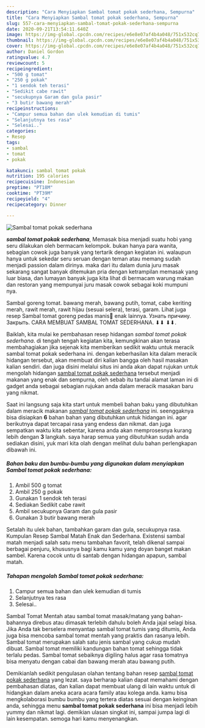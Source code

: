 ```yaml
---
description: "Cara Menyiapkan Sambal tomat pokak sederhana, Sempurna"
title: "Cara Menyiapkan Sambal tomat pokak sederhana, Sempurna"
slug: 557-cara-menyiapkan-sambal-tomat-pokak-sederhana-sempurna
date: 2020-09-21T13:54:11.640Z
image: https://img-global.cpcdn.com/recipes/e6e8e07af4b4a048/751x532cq70/sambal-tomat-pokak-sederhana-foto-resep-utama.jpg
thumbnail: https://img-global.cpcdn.com/recipes/e6e8e07af4b4a048/751x532cq70/sambal-tomat-pokak-sederhana-foto-resep-utama.jpg
cover: https://img-global.cpcdn.com/recipes/e6e8e07af4b4a048/751x532cq70/sambal-tomat-pokak-sederhana-foto-resep-utama.jpg
author: Daniel Gordon
ratingvalue: 4.7
reviewcount: 5
recipeingredient:
- "500 g tomat"
- "250 g pokak"
- "1 sendok teh terasi"
- "Sedikit cabe rawit"
- "secukupnya Garam dan gula pasir"
- "3 butir bawang merah"
recipeinstructions:
- "Campur semua bahan dan ulek kemudian di tumis"
- "Selanjutnya tes rasa"
- "Selesai.."
categories:
- Resep
tags:
- sambal
- tomat
- pokak

katakunci: sambal tomat pokak 
nutrition: 195 calories
recipecuisine: Indonesian
preptime: "PT18M"
cooktime: "PT39M"
recipeyield: "4"
recipecategory: Dinner

---
```



![Sambal tomat pokak sederhana](https://img-global.cpcdn.com/recipes/e6e8e07af4b4a048/751x532cq70/sambal-tomat-pokak-sederhana-foto-resep-utama.jpg)

<b><i>sambal tomat pokak sederhana</i></b>, Memasak bisa menjadi suatu hobi yang seru dilakukan oleh bermacam kelompok. bukan hanya para wanita, sebagian cowok juga banyak yang tertarik dengan kegiatan ini. walaupun hanya untuk sekedar seru seruan dengan teman atau memang sudah menjadi passion dalam dirinya. maka dari itu dalam dunia juru masak sekarang sangat banyak ditemukan pria dengan ketrampilan memasak yang luar biasa, dan lumayan banyak juga kita lihat di bermacam warung makan dan restoran yang mempunyai juru masak cowok sebagai koki mumpuni nya.

Sambal goreng tomat. bawang merah, bawang putih, tomat, cabe keriting merah, rawit merah, rawit hijau (sesuai selera), terasi, garam. Lihat juga resep Sambal tomat goreng pedas manis🤤 enak lainnya. Узнать причину. Закрыть. CARA MEMBUAT SAMBAL TOMAT SEDERHANA. ⬇⬇ ⬇⬇.

Baiklah, kita mulai ke pembahasan resep hidangan <i>sambal tomat pokak sederhana</i>. di tengah tengah kegiatan kita, kemungkinan akan terasa membahagiakan jika sejenak kita memberikan sedikit waktu untuk meracik sambal tomat pokak sederhana ini. dengan keberhasilan kita dalam meracik hidangan tersebut, akan membuat diri kalian bangga oleh hasil masakan kalian sendiri. dan juga disini melalui situs ini anda akan dapat rujukan untuk mengolah hidangan <u>sambal tomat pokak sederhana</u> tersebut menjadi makanan yang enak dan sempurna, oleh sebab itu tandai alamat laman ini di gadget anda sebagai sebagian rujukan anda dalam meracik masakan baru yang nikmat.


Saat ini langsung saja kita start untuk membeli bahan baku yang dibutuhkan dalam meracik makanan <u><i>sambal tomat pokak sederhana</i></u> ini. seenggaknya bisa disiapkan <b>6</b> bahan bahan yang dibutuhkan untuk hidangan ini. agar berikutnya dapat tercapai rasa yang endess dan nikmat. dan juga sempatkan waktu kita sebentar, karena anda akan memprosesnya kurang lebih dengan <b>3</b> langkah. saya harap semua yang dibutuhkan sudah anda sediakan disini, yuk mari kita olah dengan melihat dulu bahan perlengkapan dibawah ini.

<!--inarticleads1-->

##### Bahan baku dan bumbu-bumbu yang digunakan dalam menyiapkan Sambal tomat pokak sederhana:

1. Ambil 500 g tomat
1. Ambil 250 g pokak
1. Gunakan 1 sendok teh terasi
1. Sediakan Sedikit cabe rawit
1. Ambil secukupnya Garam dan gula pasir
1. Gunakan 3 butir bawang merah


Setalah itu ulek bahan, tambahkan garam dan gula, secukupnya rasa. Kumpulan Resep Sambal Matah Enak dan Sederhana. Existensi sambal matah menjadi salah satu menu tambahan favorit, telah dikenal sampai berbagai penjuru, khususnya bagi kamu kamu yang doyan banget makan sambel. Karena cocok untu di santab dengan hidangan apapun, sambal matah. 

<!--inarticleads2-->

##### Tahapan mengolah Sambal tomat pokak sederhana:

1. Campur semua bahan dan ulek kemudian di tumis
1. Selanjutnya tes rasa
1. Selesai..


Sambal Tomat Mentah atau sambal tomat masak/matang yang bahan-bahannya direbus atau dimasak terlebih dahulu boleh Anda jajal selagi bisa. Jika Anda tak berselera menyantap sambal tomat tumis yang ditumis, Anda juga bisa mencoba sambal tomat mentah yang praktis dan rasanya lebih. Sambal tomat merupakan salah satu jenis sambal yang cukup mudah dibuat. Sambal tomat memiliki kandungan bahan tomat sehingga tidak terlalu pedas. Sambal tomat sebaiknya digiling halus agar rasa tomatnya bisa menyatu dengan cabai dan bawang merah atau bawang putih. 

Demikianlah sedikit pengulasan olahan tentang bahan resep <u>sambal tomat pokak sederhana</u> yang lezat. saya berharap kalian dapat memahami dengan pembahasan diatas, dan kalian dapat membuat ulang di lain waktu untuk di hidangkan dalam aneka acara acara family atau kolega anda. kamu bisa mengkolaborasi bumbu bumbu yang tertera diatas sesuai dengan keinginan anda, sehingga menu <b>sambal tomat pokak sederhana</b> ini bisa menjadi lebih yummy dan nikmat lagi. demikian ulasan singkat ini, sampai jumpa lagi di lain kesempatan. semoga hari kamu menyenangkan.
